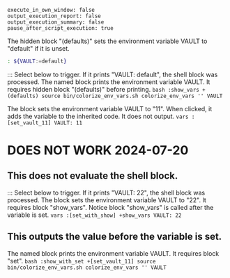 ```opts :(document_options)
execute_in_own_window: false
output_execution_report: false
output_execution_summary: false
pause_after_script_execution: true
```
The hidden block "(defaults)" sets the environment variable VAULT to "default" if it is unset.
```bash :(defaults)
: ${VAULT:=default}
```

::: Select below to trigger. If it prints "VAULT: default", the shell block was processed.
The named block prints the environment variable VAULT. It requires hidden block "(defaults)" before printing.
    ```bash :show_vars +(defaults)
    source bin/colorize_env_vars.sh
    colorize_env_vars '' VAULT
    ```

The block sets the environment variable VAULT to "11".
When clicked, it adds the variable to the inherited code. It does not output.
    ```vars :[set_vault_11]
    VAULT: 11
    ```

# DOES NOT WORK 2024-07-20
## This does not evaluate the shell block.
::: Select below to trigger. If it prints "VAULT: 22", the shell block was processed.
The block sets the environment variable VAULT to "22". It requires block "show_vars". Notice block "show_vars" is called after the variable is set.
    ```vars :[set_with_show] +show_vars
    VAULT: 22
    ```

## This outputs the value before the variable is set.
The named block prints the environment variable VAULT. It requires block "set".
    ```bash :show_with_set +[set_vault_11]
    source bin/colorize_env_vars.sh
    colorize_env_vars '' VAULT
    ```
